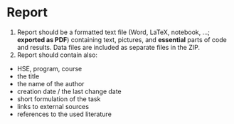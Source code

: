# Report 

1. Report should be a formatted text file (Word, LaTeX, notebook, ...; **exported as PDF**) containing text, pictures, and **essential** parts of code and results. Data files are included as separate files in the ZIP.
2. Report should contain also:
- HSE, program, course
- the title 
- the name of the author
- creation date / the last change date
- short formulation of the task
- links to external sources
- references to the used literature

